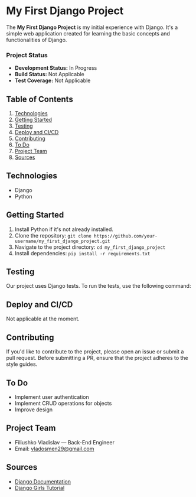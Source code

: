 # My First Django Project


The **My First Django Project** is my initial experience with Django. It's a simple web application created for learning the basic concepts and functionalities of Django.


### Project Status
- **Development Status:** In Progress
- **Build Status:** Not Applicable
- **Test Coverage:** Not Applicable


## Table of Contents
1. [Technologies](#technologies)
2. [Getting Started](#getting-started)
3. [Testing](#testing)
4. [Deploy and CI/CD](#deploy-and-cicd)
5. [Contributing](#contributing)
6. [To Do](#to-do)
7. [Project Team](#project-team)
8. [Sources](#sources)


## Technologies
- Django
- Python


## Getting Started
1. Install Python if it's not already installed.
2. Clone the repository: `git clone https://github.com/your-username/my_first_django_project.git`
3. Navigate to the project directory: `cd my_first_django_project`
4. Install dependencies: `pip install -r requirements.txt`


## Testing
Our project uses Django tests. To run the tests, use the following command:


## Deploy and CI/CD
Not applicable at the moment.


## Contributing
If you'd like to contribute to the project, please open an issue or submit a pull request. Before submitting a PR, ensure that the project adheres to the style guides.


## To Do
- Implement user authentication
- Implement CRUD operations for objects
- Improve design


## Project Team
- Filiushko Vladislav — Back-End Engineer
- Email: vladosmen29@gmail.com


## Sources
- [Django Documentation](https://docs.djangoproject.com/en/stable/)
- [Django Girls Tutorial](https://tutorial.djangogirls.org/en/)
